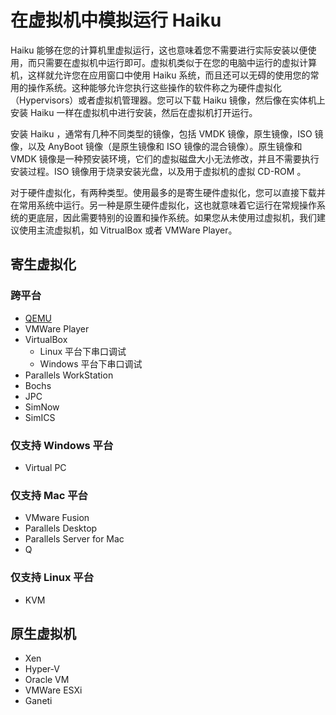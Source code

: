 # 在虚拟机中模拟运行 Haiku

Haiku 能够在您的计算机里虚拟运行，这也意味着您不需要进行实际安装以便使用，而只需要在虚拟机中运行即可。虚拟机类似于在您的电脑中运行的虚拟计算机，这样就允许您在应用窗口中使用 Haiku 系统，而且还可以无碍的使用您的常用的操作系统。这种能够允许您执行这些操作的软件称之为硬件虚拟化（Hypervisors）或者虚拟机管理器。您可以下载 Haiku 镜像，然后像在实体机上安装 Haiku 一样在虚拟机中进行安装，然后在虚拟机打开运行。

安装 Haiku ，通常有几种不同类型的镜像，包括 VMDK 镜像，原生镜像，ISO 镜像，以及 AnyBoot 镜像（是原生镜像和 ISO 镜像的混合镜像）。原生镜像和 VMDK 镜像是一种预安装环境，它们的虚拟磁盘大小无法修改，并且不需要执行安装过程。ISO 镜像用于烧录安装光盘，以及用于虚拟机的虚拟 CD-ROM 。

对于硬件虚拟化，有两种类型。使用最多的是寄生硬件虚拟化，您可以直接下载并在常用系统中运行。另一种是原生硬件虚拟化，这也就意味着它运行在常规操作系统的更底层，因此需要特别的设置和操作系统。如果您从未使用过虚拟机，我们建议使用主流虚拟机，如 VitrualBox 或者 VMWare Player。

## 寄生虚拟化

### 跨平台
* [QEMU](./virtualizing/qemu.md)
* VMWare Player
* VirtualBox
    * Linux 平台下串口调试
	* Windows 平台下串口调试
* Parallels WorkStation
* Bochs
* JPC
* SimNow
* SimICS

### 仅支持 Windows 平台

* Virtual PC

### 仅支持 Mac 平台

* VMware Fusion
* Parallels Desktop
* Parallels Server for Mac
* Q

### 仅支持 Linux 平台

* KVM

## 原生虚拟机

* Xen
* Hyper-V
* Oracle VM
* VMWare ESXi
* Ganeti
